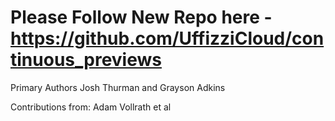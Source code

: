 # Please Follow New Repo here - https://github.com/UffizziCloud/continuous_previews





Primary Authors Josh Thurman and Grayson Adkins

Contributions from: Adam Vollrath et al


